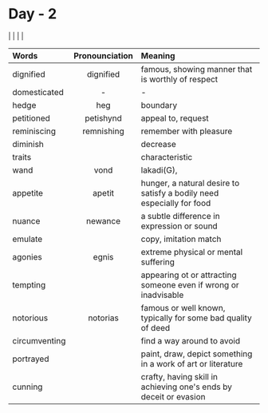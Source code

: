 # Day - 2 

| | | |


| Words                      | Pronounciation     | Meaning                                 |
| :------------------------  | :----------------: | :-----------------------------------    |
| dignified | dignified | famous, showing manner that is worthly of respect |
| domesticated | - | - |
| hedge | heg | boundary |
| petitioned | petishynd | appeal to, request |
| reminiscing | remnishing | remember with pleasure |
| diminish | | decrease |
| traits | | characteristic |
| wand | vond | lakadi(G), |
| appetite | apetit | hunger, a natural desire to satisfy a bodily need especially for food|
| nuance | newance | a subtle difference in expression or sound |
| emulate | | copy, imitation match |
| agonies | egnis | extreme physical or mental suffering |
| tempting | | appearing ot or attracting someone even if wrong or inadvisable |
| notorious |  notorias | famous or well known, typically for some bad quality of deed |
| circumventing | | find a way around to avoid |
| portrayed | | paint, draw, depict something in a work of art or literature |
| cunning | |  crafty, having skill in achieving one's ends by deceit or evasion |

